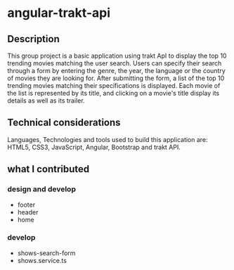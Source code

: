 # angular-trakt-api

## Description

This group project is a basic application using trakt ApI to display the top 10
trending movies matching the user search. Users can specify their search through a form by
entering the genre, the year, the language or the country of movies they are looking for.
After submitting the form, a list of the top 10 trending movies matching their specifications is displayed.
Each movie of the list is represented by its title, and clicking on a movie's title display its details
as well as its trailer.

## Technical considerations

Languages, Technologies and tools used to build this application are: HTML5, CSS3, JavaScript, Angular, Bootstrap and trakt API.

## what I contributed 

### design and develop
* footer
* header
* home

### develop
* shows-search-form
* shows.service.ts
